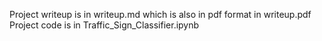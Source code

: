 Project writeup is in writeup.md which is also in pdf format in writeup.pdf
Project code is in Traffic_Sign_Classifier.ipynb
